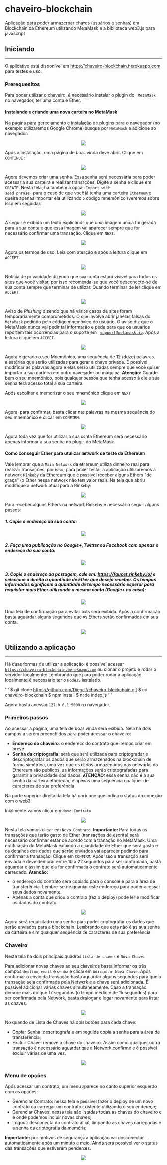 # chaveiro-blockchain

Aplicação para poder armazernar chaves (usuários e senhas) em Blockchain da Ethereum utilizando MetaMask e a biblioteca web3.js para javascript

## Iniciando
<hr>

O aplicativo está disponível em https://chaveiro-blockchain.herokuapp.com para testes e uso.

### Prerequesitos

Para poder utilizar o chaveiro, é necessário instalar o plugin do <code> MetaMask </code> no navegador, ter uma conta e Ether.

#### Instalando e criando uma nova carteira no MetaMask

Na página para gereciamento e instalação de plugins para o navegador (no exemplo utilizaremos Google Chrome) busque por <code>MetaMask</code> e adicione ao navegador:

<p align="center">
  <img src="img/1.png?raw=true"/>
</p>

Após a instalação, uma página de boas vinda deve abrir. Clique em <code>CONTINUE</code> :

<p align="center">
  <img src="img/2.png?raw=true"/>
</p>

Agora devemos criar uma senha. Essa senha será necessária para poder acessar a sua carteira e realizar transações. Digite a senha e clique em <code>CREATE</code>.
Nesta tela, há também a opção <code>Import with seed phrase
</code> para o caso de que você já tenha uma carteira <code>Ethereum</code> e queira apenas importar ela utilizando o código mnemônico (veremos sobre isso em seguida).

<p align="center">
  <img src="img/3.png?raw=true"/>
</p>

A seguir é exibido um texto explicando que uma imagem única foi gerada para a sua conta e que essa imagem vai aparecer sempre que for necessário confirmar uma transação. Clique em <code>NEXT</code>.

<p align="center">
  <img src="img/4.png?raw=true"/>
</p>

Agora os termos de uso. Leia com atenção e após a leitura clique em <code>ACCEPT</code>.

<p align="center">
  <img src="img/5.png?raw=true"/>
</p>

Notícia de privacidade dizendo que sua conta estará visível para todos os sites que você visitar, por isso recomenda-se que você desconecte-se de sua conta sempre que terminar de utilizar. Quando terminar de ler clique em <code>ACCEPT</code>.

<p align="center">
  <img src="img/6.png?raw=true"/>
</p>

Aviso de <i>Phishing</i> dizendo que há vários casos de sites foram temporariamente comprometidos. O que involve abrir janelas falsas do <code>MetaMask</code> pedindo pelo código mnemônico do usuário. O aviso diz que o MetaMask nunca vai pedir tal informação e pede para que os usuários reportem tais ocorrências para o suporte em <code> support@metamask.io</code>. Após a leitura clique em <code>ACCPET</code>.

<p align="center">
  <img src="img/7.png?raw=true"/>
</p>

Agora é gerado o seu Mnemônico, uma sequência de 12 (doze) palavras aleatórias que serão utilizadas para gerar a chave privada. É possivel modificar as palavras agora e elas serão utilizadas sempre que você quiser importar a sua carteira em outro navegador ou máquina. 
<strong>Atenção:</strong> Guarde bem o seu mnemônico, pois qualquer pessoa que tenha acesso à ele e sua senha terá acesso total à sua carteira.

Após escolher e memorizar o seu mnemônico clique em <code>NEXT</code>

<p align="center">
  <img src="img/8.png?raw=true"/>
</p>

Agora, para confirmar, basta clicar nas palavras na mesma sequência do seu mnemônico e clicar em <code>CONFIRM</code>.

<p align="center">
  <img src="img/10.png?raw=true"/>
</p>

Agora toda vez que for utilizar a sua conta Ethereum será necessário apenas informar a sua senha no plugin do MetaMask.

#### Como conseguir Ether para utulizar network de teste da Ethereum

Vale lembrar que a <code>Main Network</code> da ethereum utiliza dinheiro real para realizar transações, por isso, para poder testar a aplicação utilizaremos a network <code>Rinkeby</code> da Ethereum que é possivel receber alguns Ethers "de graça" (o Ether nessa network não tem valor real). Na tela que abriu modifique a network atual para a Rinkeby:

<p align="center">
  <img src="img/9.png?raw=true"/>
</p>

Para receber alguns Ethers na network Rinkeby é necessário seguir alguns passos:

##### 1. Copie o endereço da sua conta:

<p align="center">
  <img src="img/11.png?raw=true"/>
</p>

##### 2. Faça uma publicação no Google+, Twitter ou Facebook com apenas o endereço da sua conta: 

<p align="center">
  <img src="img/12.png?raw=true"/>
</p>

##### 3. Copie o endereço da postagem, cole em: https://faucet.rinkeby.io/ e selecione à direita a quantiade de Ether que deseja receber. Os tempos informados significam a quantiade de tempo necessário esperar para requistar mais Ether utilizando a mesma conta (Google+ no caso):

<p align="center">
  <img src="img/13.png?raw=true"/>
</p>

Uma tela de confirmação para evitar bots será exibida. Após a confirmação basta aguardar alguns segundos que os Ethers serão confirmados em sua conta.

<p align="center">
  <img src="img/14.png?raw=true"/>
</p>

## Utilizando a aplicação
<hr>

Há duas formas de utilizar a aplicação, é possivel acessar <code>https://chaveiro-blockchain.herokuapp.com</code> ou clonar o projeto e rodar o servidor localmente:
Lembrando que para poder rodar a aplicação localmente é necessário ter o <code>NodeJS</code> instalado.

'''
    $ git clone https://github.com/Diegolf/chaveiro-blockchain.git
    $ cd chaveiro-blockchain
    $ npm install
    $ node index.js
'''

Agora basta acessar <code>127.0.0.1:5000</code> no navegador.

### Primeiros passos

Ao acessar a página, uma tela de boas vinda será exibida. Nela há dois campos a serem preenchidos para poder acessar o chaveiro:
<ul>
    <li><strong>Endereço do chaveiro</strong>: o endereço do contrato que iremos criar em breve </li>
    <li><strong>Senha da criptografia</strong>: será que será utilizada para criptogradar e descriptografar os dados que serão armazenados na blockchain de forma simétrica, uma vez que os dados armazenados nas networks da Ethereum são publicos, as informações serão criptografadas para garantir a privacidade dos dados. <strong>ATENÇÃO: </strong> essa senha não é a sua senha da carteira ethereum, é apenas uma sequência qualquer de caracteres de sua preferência</li>
</ul>

Na parte superior direita da tela há um ícone que indica o status da conexão com o web3.

Inialmente vamos clicar em <code>Novo Contrato</code>

<p align="center">
  <img src="img/15.png?raw=true"/>
</p>

Nesta tela vamos clicar em <code>Novo Contrato</code>. 
<strong>Importante: </strong> Para todas as transações que terão gasto de Ether (transações de escrita) será necessário confirmar estar de acordo com a tranação no MetaMask. Uma notificação do MetaMask exibindo a quantidade de Ether que será gasto e os detalhes dos dados que serão enviados vai aparecer pedindo para confirmar a transação. Clique em <code>CONFIRM</code>. 
Após isso a transação será enviada e deve demorar entre 10 à 22 segundos para ser confirmada, basta aguardar e assim que ela for confirmada o contrato será automaticamente carregado.
<strong>Atenção:</strong> 
<ul>
    <li>o endereço do contrato será copiado para o console e para a àrea de transferência. Lembre-se de guardar este endereço para poder acessar seus dados novamente.</li>
    <li>Apenas a conta que criou o contrato (fez o deploy) pode ler e modificar os dados do contrato.</li>
</ul>

<p align="center">
  <img src="img/16.png?raw=true"/>
</p>

Agora será requisitado uma senha para poder criptografar os dados que serão enviados para a blockchain. Lembrando que esta não é as sua senha da carteira e sim qualquer sequência de caracteres de sua preferência.

### Chaveiro

Nesta tela há dois principais quadros <code>Lista de chaves</code> e <code>Nova Chave</code>:

Para adicionar novas chaves ao seu chaveiros basta informar os três campos <code>destino</code>, <code>email</code> e <code>senha</code> e clicar em <code>Adicionar Nova Chave</code>. Após confirmar o envio da transação basta aguardar alguns segundos para que a transação seja confirmada pela Network e a chave será adicionada.
É possivel adicionar várias chaves simultâneamente.
Caso a transação demore mais do que 17 segundos (o tempo médio é de 15 segundos) para ser confirmada pela Network, basta deslogar e logar novamente para listar as chaves.

<p align="center">
  <img src="img/17.png?raw=true"/>
</p>

No quando de Lista de Chaves há dois botões para cada chave:
<ul>
    <li>Copiar Senha: descritografa e em seguida copia a senha para a àrea de transferência;</li>
    <li>Excluir Chave: remove a chave do chaveiro. Assim como qualquer outra transação é necessário aguardar que a Network confirme e é possivel excluir várias de uma vez.</li>
</ul>

<p align="center">
  <img src="img/18.png?raw=true"/>
</p>

### Menu de opções

Após acessar um contrato, um menu aparece no canto superior esquerdo com as opções:

<ul>
    <li>Gerenciar Contrato: nessa tela é possivel fazer o deploy de um novo contrato ou carregar um contrato existente utilizando o seu endereço;</li>
    <li>Gerenciar Chaves: nessa tela são listadas todas as chaves do chaveiro e é onde podemos incluir novas chaves; </li>
    <li>Logout: desconecta do contrato atual, limpando as chaves carregadas e a senha da criptografia da memória;</li>
</ul>

<strong>Importante:</strong> por motivos de segurança a aplicação vai desconectar automaticamente após um minuto e meio. Ainda será possível ver o status das transações que estiverem pendentes.

<p align="center">
  <img src="img/19.png?raw=true"/>
</p>
